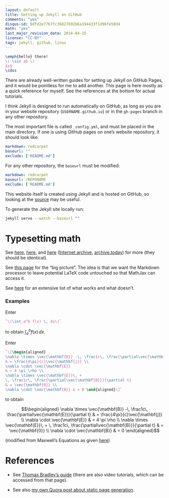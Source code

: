 ```yaml
---
layout: default
title: Setting up Jekyll on GitHub
comments: "yes"
disqus-id: 9dfd2e7767fc36827692b6a194433f1d96fe58d4
math: "yes"
last_major_revision_date: 2014-04-15
license: "CC-BY"
tags: jekyll, github, linux
---
```


``` latex
\emph{hello} there!
\( \sin ab \)
$x$
\cdos
```

There are already well-written guides for setting up Jekyll on GitHub Pages, and it would be pointless for me to add another.
This page is here mostly as a quick reference for myself.
See the references at the bottom for actual tutorials.

I think Jekyll is designed to run automatically on GitHub, as long as you are in your website repository (<code>USERNAME.github.io</code>) or in the <code>gh-pages</code> branch in any other repository.

The most important file is called <code>\_config.yml</code>, and must be placed in the main directory.
If one is using GitHub pages on one’s website repository, it should look like:

```yaml
markdown: redcarpet
baseurl: ""
exclude: ['README.md']
```

For any other repository, the <code>baseurl</code> must be modified:

`````yaml
markdown: redcarpet
baseurl: /REPONAME
exclude: ['README.md']
`````

This website itself is created using Jekyll and is hosted on GitHub, so looking at the [source](https://github.com/riceissa/riceissa.github.io) may be useful.

To generate the Jekyll site locally run:

``` bash
jekyll serve --watch --baseurl ""
```

# Typesetting math

See [here](http://cwoebker.com/posts/latex-math-magic), [here](http://doswa.com/2011/07/20/mathjax-in-markdown.html), and [here](http://rangerway.com/way/latex-note-and-jekyll/) ([Internet archive](https://web.archive.org/web/20150104014255/http://rangerway.com/way/latex-note-and-jekyll/), [archive.today](https://archive.today/qmBdX)) for more (they should be identical).

See [this page](http://stackoverflow.com/a/11093303/3422337) for the “big picture”.
The idea is that we want the Markdown processor to leave potential LaTeX code untouched so that MathJax can access it.

See [here](https://riceissa.github.io/math/math-test.html) for an extensive list of what works and what doesn’t.

<h3 id="examples">Examples</h3>

Enter

```latex
`\(\int_a^b f(x) \, dx\)`
```

to obtain $\int_a^b f(x) \, dx$.

Enter

```latex
`\[\begin{aligned}
\nabla \times \vec{\mathbf{B}} -\, \frac1c\, \frac{\partial\vec{\mathbf{E}}}{\partial t}
& = \frac{4\pi}{c}\vec{\mathbf{j}} \\
\nabla \cdot \vec{\mathbf{E}}
& = 4 \pi \rho \\
\nabla \times \vec{\mathbf{E}}\, +
\, \frac1c\, \frac{\partial\vec{\mathbf{B}}}{\partial t}
& = \vec{\mathbf{0}} \\
\nabla \cdot \vec{\mathbf{B}} & = 0 \end{aligned}\]`
```

to obtain

$$\begin{aligned}
\nabla \times \vec{\mathbf{B}} -\, \frac1c\, \frac{\partial\vec{\mathbf{E}}}{\partial t}
& = \frac{4\pi}{c}\vec{\mathbf{j}} \\
\nabla \cdot \vec{\mathbf{E}}
& = 4 \pi \rho \\
\nabla \times \vec{\mathbf{E}}\, +
\, \frac1c\, \frac{\partial\vec{\mathbf{B}}}{\partial t}
& = \vec{\mathbf{0}} \\
\nabla \cdot \vec{\mathbf{B}} & = 0 \end{aligned}$$

(modified from Maxwell’s Equations as given [here](http://www.mathjax.org/demos/tex-samples/))

# References

- See [Thomas Bradley’s guide](https://github.com/algonquindesign/jekyll) (there are also video tutorials, which can be accessed from that page).

- See also [my own Quora post about static page generation](https://www.quora.com/Issa-Rice/Data-Archiving/Static-page-generation).
